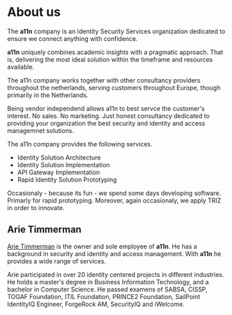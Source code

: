 
# About us

The __a11n__ company is an Identity Security Services organization dedicated to ensure we connect anything with confidence.

__a11n__ uniquely combines academic insights with a pragmatic approach. That is, delivering the most ideal solution within the timeframe and resources available.

The a11n company works together with other consultancy providers throughout the netherlands, serving customers throughout Europe, though primarily in the Netherlands.

Being vendor independend allows a11n to best servce the customer's interest. No sales. No marketing. Just honest consultancy dedicated to providing your organization the best security and identity and access managemnet solutions.

The a11n company provides the following services.

* Identity Solution Architecture
* Identity Solution Implementation
* API Gateway Implementation
* Rapid Identity Solution Prototyping

Occasionaly - because its fun - we spend some days developing software. Primarly for rapid prototyping. Moreover, again occasionaly, we apply TRIZ in order to innovate.

## Arie Timmerman

<a href="https://www.linkedin.com/in/arietimmerman">Arie Timmerman</a> is the owner and sole employee of __a11n__. He has a background in security and identity and access management. With __a11n__ he provides a wide range of services.

Arie participated in over 20 identity centered projects in different industries. He holds a master's degree in Business Information Technology, and a bachelor in Computer Science. He passed examens of SABSA, CISSP, TOGAF Foundation, ITIL Foundation, PRINCE2 Foundation, SailPoint IdentityIQ Engineer, ForgeRock AM, SecurityIQ and iWelcome.
